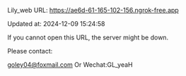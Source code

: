 Lily_web URL: https://ae6d-61-165-102-156.ngrok-free.app

Updated at: 2024-12-09 15:24:58

If you cannot open this URL, the server might be down.

Please contact: 

goley04@foxmail.com Or Wechat:GL_yeaH